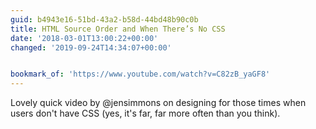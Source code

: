 ```yaml
---
guid: b4943e16-51bd-43a2-b58d-44bd48b90c0b
title: HTML Source Order and When There’s No CSS
date: '2018-03-01T13:00:22+00:00'
changed: '2019-09-24T14:34:07+00:00'


bookmark_of: 'https://www.youtube.com/watch?v=C82zB_yaGF8'
---
```



Lovely quick video by @jensimmons on designing for those times when users don't have CSS (yes, it's far, far more often than you think).
